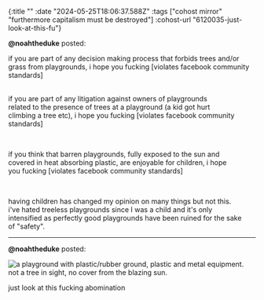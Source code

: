 {:title ""
 :date "2024-05-25T18:06:37.588Z"
 :tags ["cohost mirror" "furthermore capitalism must be destroyed"]
 :cohost-url "6120035-just-look-at-this-fu"}


**@noahtheduke** posted:
<div style="white-space: pre-line;">if you are part of any decision making process that forbids trees and/or grass from playgrounds, i hope you fucking [violates facebook community standards]

if you are part of any litigation against owners of playgrounds related to the presence of trees at a playground (a kid got hurt climbing a tree etc), i hope you fucking [violates facebook community standards]

if you think that barren playgrounds, fully exposed to the sun and covered in heat absorbing plastic, are enjoyable for children, i hope you fucking [violates facebook community standards]

having children has changed my opinion on many things but not this. i've hated treeless playgrounds since I was a child and it's only intensified as perfectly good playgrounds have been ruined for the sake of "safety".</div>
<hr>


**@noahtheduke** posted:

![a playground with plastic/rubber ground, plastic and metal equipment. not a tree in sight, no cover from the blazing sun.](/img/cohost-mirror/6120035-just-look-at-this-fu/IMG_9643.jpeg)

just look at this fucking abomination
